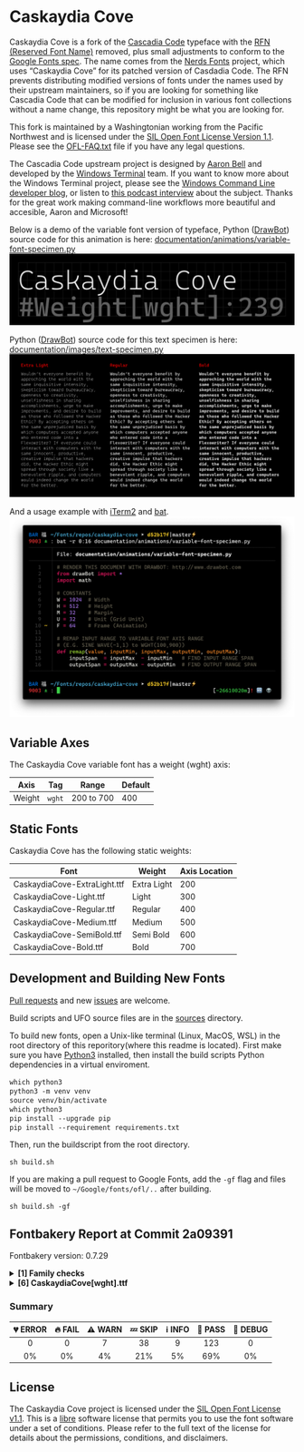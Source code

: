 # Caskaydia Cove
Caskaydia Cove is a fork of the [Cascadia Code](https://github.com/microsoft/cascadia-code) typeface with the [RFN (Reserved Font Name)](https://scripts.sil.org/cms/scripts/page.php?site_id=nrsi&id=OFL_web_fonts_and_RFNs) removed, plus small adjustments to conform to the [Google Fonts spec](https://github.com/googlefonts/gf-docs/tree/master/Spec). The name comes from the [Nerds Fonts](https://github.com/ryanoasis/nerd-fonts) project, which uses “Caskaydia Cove” for its patched version of Casdadia Code. The RFN prevents distributing modified versions of fonts under the names used by their upstream maintainers, so if you are looking for something like Cascadia Code that can be modified for inclusion in various font collections without a name change, this repository might be what you are looking for.

This fork is maintained by a Washingtonian working from the Pacific Northwest and is licensed under the [SIL Open Font License Version 1.1](OFL.txt). Please see the [OFL-FAQ.txt](OFL-FAQ.txt) file if you have any legal questions.

The Cascadia Code upstream project is designed by [Aaron Bell](https://www.sajatypeworks.com/) and developed by the [Windows Terminal](https://github.com/microsoft/terminal) team. If you want to know more about the Windows Terminal project, please see the [Windows Command Line developer blog](https://devblogs.microsoft.com/commandline/), or listen to [this podcast interview](https://changelog.com/podcast/406) about the subject. Thanks for the great work making command-line workflows more beautiful and accesible, Aaron and Microsoft!

Below is a demo of the variable font version of typeface, Python ([DrawBot](https://www.drawbot.com)) source code for this animation is here: [documentation/animations/variable-font-specimen.py](documentation/animations/variable-font-specimen.py)
![Variable Font Example](documentation/animations/variable-font-specimen.gif)

Python ([DrawBot](https://www.drawbot.com)) source code for this text specimen is here: [documentation/images/text-specimen.py](documentation/images/text-specimen.py)
![Text Example](documentation/images/text-specimen.png)

And a usage example with [iTerm2](https://github.com/gnachman/iTerm2) and [bat](https://github.com/sharkdp/bat).
![Screenshot](documentation/screenshots/screenshot.png)

## Variable Axes

The Caskaydia Cove variable font has a weight (wght) axis:

| Axis       | Tag    | Range        | Default |
| ---------- | ------ | ------------ | ------- |
| Weight     | `wght` | 200 to 700   | 400     |

## Static Fonts

Caskaydia Cove has the following static weights:

| Font                         | Weight       | Axis Location |
| ---------------------------- | ------------ | ------------- |
| CaskaydiaCove-ExtraLight.ttf | Extra Light  | 200           |
| CaskaydiaCove-Light.ttf      | Light        | 300           |
| CaskaydiaCove-Regular.ttf    | Regular      | 400           |
| CaskaydiaCove-Medium.ttf     | Medium       | 500           |
| CaskaydiaCove-SemiBold.ttf   | Semi Bold    | 600           |
| CaskaydiaCove-Bold.ttf       | Bold         | 700           |

## Development and Building New Fonts

[Pull requests](https://github.com/eliheuer/caskaydia-cove/pulls) and new [issues](https://github.com/eliheuer/caskaydia-cove/issues) are welcome.

Build scripts and UFO source files are in the [sources](sources) directory.

To build new fonts, open a Unix-like terminal (Linux, MacOS, WSL) in the root directory of this reporitory(where this readme is located). First make sure you have [Python3](https://www.python.org/) installed, then install the build scripts Python dependencies in a virtual enviroment.
```
which python3
python3 -m venv venv
source venv/bin/activate
which python3
pip install --upgrade pip
pip install --requirement requirements.txt
```
Then, run the buildscript from the root directory.
```
sh build.sh
```
If you are making a pull request to Google Fonts, add the `-gf` flag and files will be moved to `~/Google/fonts/ofl/..` after building.
```
sh build.sh -gf
```

## Fontbakery Report at Commit 2a09391
Fontbakery version: 0.7.29

<details>
<summary><b>[1] Family checks</b></summary>
<details>
<summary>⚠ <b>WARN:</b> Is the command `ftxvalidator` (Apple Font Tool Suite) available?</summary>

* [com.google.fonts/check/ftxvalidator_is_available](https://font-bakery.readthedocs.io/en/latest/fontbakery/profiles/universal.html#com.google.fonts/check/ftxvalidator_is_available)
<pre>--- Rationale ---

There&#x27;s no reasonable (and legal) way to run the command `ftxvalidator` of the
Apple Font Tool Suite on a non-macOS machine. I.e. on GNU+Linux or Windows etc.

If Font Bakery is not running on an OSX machine, the machine running Font
Bakery could access `ftxvalidator` on OSX, e.g. via ssh or a remote procedure
call (rpc).

There&#x27;s an ssh example implementation at:
https://github.com/googlefonts/fontbakery/blob/master/prebuilt/workarounds
/ftxvalidator/ssh-implementation/ftxvalidator


</pre>

* ⚠ **WARN** Could not find ftxvalidator.

</details>
<br>
</details>
<details>
<summary><b>[6] CaskaydiaCove[wght].ttf</b></summary>
<details>
<summary>⚠ <b>WARN:</b> Check copyright namerecords match license file.</summary>

* [com.google.fonts/check/name/license](https://font-bakery.readthedocs.io/en/latest/fontbakery/profiles/googlefonts.html#com.google.fonts/check/name/license)
<pre>--- Rationale ---

A known licensing description must be provided in the NameID 14 (LICENSE
DESCRIPTION) entries of the name table.

The source of truth for this check (to determine which license is in use) is a
file placed side-by-side to your font project including the licensing terms.

Depending on the chosen license, one of the following string snippets is
expected to be found on the NameID 13 (LICENSE DESCRIPTION) entries of the name
table:
- &quot;This Font Software is licensed under the SIL Open Font License, Version 1.1.
This license is available with a FAQ at: https://scripts.sil.org/OFL&quot;
- &quot;Licensed under the Apache License, Version 2.0&quot;
- &quot;Licensed under the Ubuntu Font Licence 1.0.&quot;


Currently accepted licenses are Apache or Open Font License.
For a small set of legacy families the Ubuntu Font License may be acceptable as
well.

When in doubt, please choose OFL for new font projects.


</pre>

* ⚠ **WARN** Please consider using HTTPS URLs at name table entry [plat=3, enc=1, name=13] [code: http-in-description]
* ⚠ **WARN** For now we're still accepting http URLs, but you should consider using https instead.
 [code: http]

</details>
<details>
<summary>⚠ <b>WARN:</b> License URL matches License text on name table?</summary>

* [com.google.fonts/check/name/license_url](https://font-bakery.readthedocs.io/en/latest/fontbakery/profiles/googlefonts.html#com.google.fonts/check/name/license_url)
<pre>--- Rationale ---

A known license URL must be provided in the NameID 14 (LICENSE INFO URL) entry
of the name table.

The source of truth for this check is the licensing text found on the NameID 13
entry (LICENSE DESCRIPTION).

The string snippets used for detecting licensing terms are:
- &quot;This Font Software is licensed under the SIL Open Font License, Version 1.1.
This license is available with a FAQ at: https://scripts.sil.org/OFL&quot;
- &quot;Licensed under the Apache License, Version 2.0&quot;
- &quot;Licensed under the Ubuntu Font Licence 1.0.&quot;


Currently accepted licenses are Apache or Open Font License.
For a small set of legacy families the Ubuntu Font License may be acceptable as
well.

When in doubt, please choose OFL for new font projects.


</pre>

* ⚠ **WARN** Please consider using HTTPS URLs at name table entry [plat=3, enc=1, name=13] [code: http-in-description]
* ⚠ **WARN** Please consider using HTTPS URLs at name table entry [plat=3, enc=1, name=13] [code: http-in-description]
* ⚠ **WARN** Please consider using HTTPS URLs at name table entry [plat=3, enc=1, name=13] [code: http-in-description]
* ⚠ **WARN** For now we're still accepting http URLs, but you should consider using https instead.
 [code: http]

</details>
<details>
<summary>⚠ <b>WARN:</b> METADATA.pb: Fontfamily is listed on Google Fonts API?</summary>

* [com.google.fonts/check/metadata/listed_on_gfonts](https://font-bakery.readthedocs.io/en/latest/fontbakery/profiles/googlefonts.html#com.google.fonts/check/metadata/listed_on_gfonts)

* ⚠ **WARN** Family not found via Google Fonts API. [code: not-found]

</details>
<details>
<summary>⚠ <b>WARN:</b> Glyph names are all valid?</summary>

* [com.google.fonts/check/valid_glyphnames](https://font-bakery.readthedocs.io/en/latest/fontbakery/profiles/universal.html#com.google.fonts/check/valid_glyphnames)
<pre>--- Rationale ---

Microsoft&#x27;s recommendations for OpenType Fonts states the following:

&#x27;NOTE: The PostScript glyph name must be no longer than 31 characters, include
only uppercase or lowercase English letters, European digits, the period or the
underscore, i.e. from the set [A-Za-z0-9_.] and should start with a letter,
except the special glyph name &quot;.notdef&quot; which starts with a period.&#x27;

https://docs.microsoft.com/en-us/typography/opentype/spec/recom#post-table


In practice, though, particularly in modern environments, glyph names can be as
long as 63 characters.
According to the &quot;Adobe Glyph List Specification&quot; available at:

https://github.com/adobe-type-tools/agl-specification


</pre>

* ⚠ **WARN** The following glyph names may be too long for some legacy systems which may expect a maximum 31-char length limit:
numbersign_underscore_parenleft.liga, asciitilde_asciitilde_greater.liga and less_dollar_greater.liga.BRACKET.600 [code: legacy-long-names]

</details>
<details>
<summary>⚠ <b>WARN:</b> Checking correctness of monospaced metadata.</summary>

* [com.google.fonts/check/monospace](https://font-bakery.readthedocs.io/en/latest/fontbakery/profiles/name.html#com.google.fonts/check/monospace)
<pre>--- Rationale ---

There are various metadata in the OpenType spec to specify if a font is
monospaced or not. If the font is not truly monospaced, then no monospaced
metadata should be set (as sometimes they mistakenly are...)

Requirements for monospace fonts:

* post.isFixedPitch - &quot;Set to 0 if the font is proportionally spaced, non-zero
if the font is not proportionally spaced (monospaced)&quot;
  www.microsoft.com/typography/otspec/post.htm

* hhea.advanceWidthMax must be correct, meaning no glyph&#x27;s width value is
greater.
  www.microsoft.com/typography/otspec/hhea.htm

* OS/2.panose.bProportion must be set to 9 (monospace). Spec says: &quot;The PANOSE
definition contains ten digits each of which currently describes up to sixteen
variations. Windows uses bFamilyType, bSerifStyle and bProportion in the font
mapper to determine family type. It also uses bProportion to determine if the
font is monospaced.&quot;
  www.microsoft.com/typography/otspec/os2.htm#pan
  monotypecom-test.monotype.de/services/pan2

* OS/2.xAvgCharWidth must be set accurately.
  &quot;OS/2.xAvgCharWidth is used when rendering monospaced fonts, at least by
Windows GDI&quot;
  http://typedrawers.com/discussion/comment/15397/#Comment_15397

Also we should report an error for glyphs not of average width.

Please also note:
Thomas Phinney told us that a few years ago (as of December 2019), if you gave
a font a monospace flag in Panose, Microsoft Word would ignore the actual
advance widths and treat it as monospaced. Source:
https://typedrawers.com/discussion/comment/45140/#Comment_45140


</pre>

* ⚠ **WARN** Font is monospaced but 38 glyphs (2.3413431916204557%) have a different width. You should check the widths of: ['uni0308', 'uni0307', 'gravecomb', 'acutecomb', 'uni030B', 'uni0302', 'uni030C', 'uni0306', 'uni030A', 'tildecomb', 'uni0304', 'hookabovecomb', 'uni0312', 'uni031B', 'dotbelowcomb', 'uni0326', 'uni0327', 'uni0328', 'uni0340', 'uni0341', 'uni0308.case', 'uni0307.case', 'gravecomb.case', 'acutecomb.case', 'uni030B.case', 'uni0302.case', 'uni030C.case', 'uni0306.case', 'uni030A.case', 'tildecomb.case', 'uni0304.case', 'hookabovecomb.case', 'uni031B.case', 'acutecomb.loclPLK', 'acutecomb.case.loclPLK', 'uni0342', 'brevecombcy', 'brevecombcy.case'] [code: mono-outliers]

</details>
<details>
<summary>⚠ <b>WARN:</b> Does GPOS table have kerning information?</summary>

* [com.google.fonts/check/gpos_kerning_info](https://font-bakery.readthedocs.io/en/latest/fontbakery/profiles/gpos.html#com.google.fonts/check/gpos_kerning_info)

* ⚠ **WARN** GPOS table lacks kerning information. [code: lacks-kern-info]

</details>
<br>
</details>

### Summary

| 💔 ERROR | 🔥 FAIL | ⚠ WARN | 💤 SKIP | ℹ INFO | 🍞 PASS | 🔎 DEBUG |
|:-----:|:----:|:----:|:----:|:----:|:----:|:----:|
| 0 | 0 | 7 | 38 | 9 | 123 | 0 |
| 0% | 0% | 4% | 21% | 5% | 69% | 0% |

## License

The Caskaydia Cove project is licensed under the [SIL Open Font License v1.1](OFL.txt).  This is a [libre](https://en.wikipedia.org/wiki/Free_software) software license that permits you to use the font software under a set of conditions. Please refer to the full text of the license for details about the permissions, conditions, and disclaimers.
